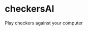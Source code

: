 # checkersAI
Play checkers against your computer

<img srd="samples/program_sample.png" width="400">
